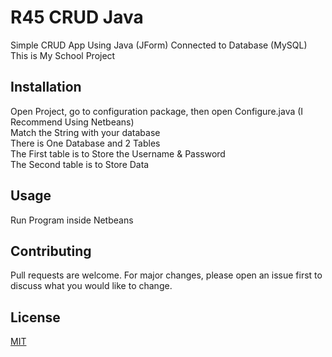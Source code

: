 # R45 CRUD Java
Simple CRUD App Using Java (JForm) Connected to Database (MySQL)  
This is My School Project 

## Installation
Open Project, go to configuration package, then open Configure.java (I Recommend Using Netbeans)  
Match the String with your database  
There is One Database and 2 Tables  
The First table is to Store the Username & Password  
The Second table is to Store Data  

## Usage
Run Program inside Netbeans  

## Contributing
Pull requests are welcome. For major changes, please open an issue first to discuss what you would like to change.  

## License
[MIT](https://github.com/rasyidrafi/R45-CRUD-Java/blob/master/LICENSE)
